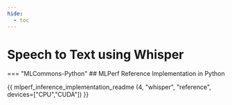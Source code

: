 ```yaml
---
hide:
  - toc
---
```


# Speech to Text using Whisper

=== "MLCommons-Python"
    ## MLPerf Reference Implementation in Python
    
{{ mlperf_inference_implementation_readme (4, "whisper", "reference", devices=["CPU","CUDA"]) }}